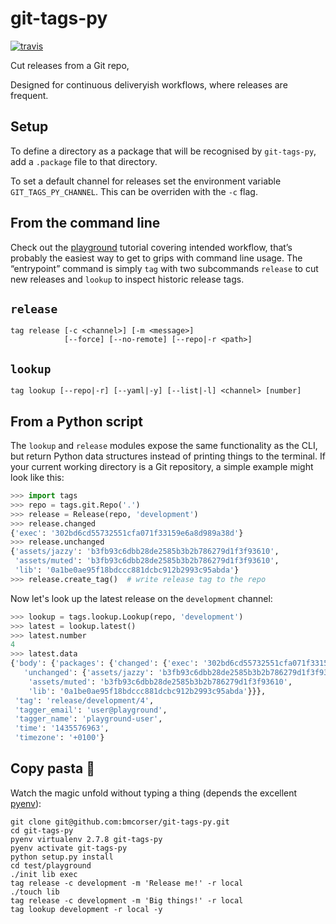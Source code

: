 # git-tags-py

[![travis](https://travis-ci.org/bmcorser/git-tags-py.svg?branch=master)](https://travis-ci.org/bmcorser/git-tags-py)

Cut releases from a Git repo,

Designed for continuous deliveryish workflows, where releases are frequent.

## Setup
To define a directory as a package that will be recognised by `git-tags-py`,
add a `.package` file to that directory.

To set a default channel for releases set the environment variable
`GIT_TAGS_PY_CHANNEL`. This can be overriden with the `-c` flag.

## From the command line
Check out the
[playground](https://github.com/bmcorser/git-tags-py/tree/master/test/playground)
tutorial covering intended workflow, that’s probably the easiest way to get to
grips with command line usage. The “entrypoint” command is simply ``tag`` with
two subcommands ``release`` to cut new releases and ``lookup`` to inspect
historic release tags.

## `release`

```
tag release [-c <channel>] [-m <message>]
            [--force] [--no-remote] [--repo|-r <path>]
```

## `lookup`

```
tag lookup [--repo|-r] [--yaml|-y] [--list|-l] <channel> [number]
```

## From a Python script
The `lookup` and `release` modules expose the same functionality as the CLI,
but return Python data structures instead of printing things to the terminal.
If your current working directory is a Git repository, a simple example might
look like this:


``` python
>>> import tags
>>> repo = tags.git.Repo('.')
>>> release = Release(repo, 'development')
>>> release.changed
{'exec': '302bd6cd55732551cfa071f33159e6a8d989a38d'}
>>> release.unchanged
{'assets/jazzy': 'b3fb93c6dbb28de2585b3b2b786279d1f3f93610',
 'assets/muted': 'b3fb93c6dbb28de2585b3b2b786279d1f3f93610',
 'lib': '0a1be0ae95f18bdccc881dcbc912b2993c95abda'}
>>> release.create_tag()  # write release tag to the repo
```

Now let's look up the latest release on the `development` channel:

``` python
>>> lookup = tags.lookup.Lookup(repo, 'development')
>>> latest = lookup.latest()
>>> latest.number
4
>>> latest.data
{'body': {'packages': {'changed': {'exec': '302bd6cd55732551cfa071f33159e6a8d989a38d'},
   'unchanged': {'assets/jazzy': 'b3fb93c6dbb28de2585b3b2b786279d1f3f93610',
    'assets/muted': 'b3fb93c6dbb28de2585b3b2b786279d1f3f93610',
    'lib': '0a1be0ae95f18bdccc881dcbc912b2993c95abda'}}},
 'tag': 'release/development/4',
 'tagger_email': 'user@playground',
 'tagger_name': 'playground-user',
 'time': '1435576963',
 'timezone': '+0100'}
```

## Copy pasta :spaghetti:
Watch the magic unfold without typing a thing (depends the excellent
[pyenv](https://github.com/yyuu/pyenv)):

    git clone git@github.com:bmcorser/git-tags-py.git
    cd git-tags-py
    pyenv virtualenv 2.7.8 git-tags-py
    pyenv activate git-tags-py
    python setup.py install
    cd test/playground
    ./init lib exec
    tag release -c development -m 'Release me!' -r local
    ./touch lib
    tag release -c development -m 'Big things!' -r local
    tag lookup development -r local -y
